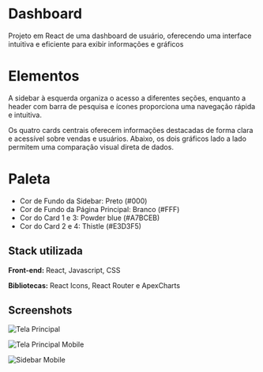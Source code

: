 # Dashboard
 Projeto em React de uma dashboard de usuário, oferecendo uma interface intuitiva e eficiente para exibir informações e gráficos

# Elementos
A sidebar à esquerda organiza o acesso a diferentes seções, enquanto a header com barra de pesquisa e ícones proporciona uma navegação rápida e intuitiva. 

Os quatro cards centrais oferecem informações destacadas de forma clara e acessível sobre vendas e usuários. Abaixo, os dois gráficos lado a lado permitem uma comparação visual direta de dados. 

# Paleta
- Cor de Fundo da Sidebar: Preto (#000)
- Cor de Fundo da Página Principal: Branco (#FFF)
- Cor do Card 1 e 3: Powder blue (#A7BCEB)
- Cor do Card 2 e 4: Thistle (#E3D3F5)

## Stack utilizada
**Front-end:** React, Javascript, CSS

**Bibliotecas:** React Icons, React Router e ApexCharts

## Screenshots
![Tela Principal](https://github.com/user-attachments/assets/f6d0e04a-8a0f-4cb1-a3d7-2472823b9e98)

![Tela Principal Mobile](https://github.com/user-attachments/assets/1c217f45-ea3e-47a1-89ce-f51e8dd4b055)

![Sidebar Mobile](https://github.com/user-attachments/assets/e48d9a2d-5000-4baa-9f33-86febc3f9c38)
